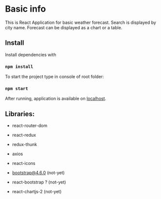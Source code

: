 # Basic info

This is React Application for basic weather forecast. Search is displayed by city name. Forecast can be displayed as a chart or a table.

## Install

Install dependencies with

### `npm install`

To start the project type in console of root folder:

### `npm start`

After running, application is available on [localhost](http://localhost:3000).

## Libraries:

- react-router-dom
- react-redux
- redux-thunk
- axios
- react-icons

- bootstrap@4.6.0 (not-yet)
- react-bootstrap ? (not-yet)
- react-chartjs-2 (not-yet)
